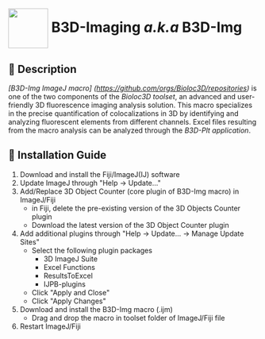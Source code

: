 <h1><img align="center" height="80" src="/B3D-Img/ressource/logo.ico">   B3D-Imaging <em>a.k.a</em> B3D-Img</h1>

## 📝 Description  
<em>[B3D-Img ImageJ macro] (https://github.com/orgs/Bioloc3D/repositories)</em> is one of the two components of the <em>Bioloc3D toolset</em>, an advanced and user-friendly 3D fluorescence imaging analysis solution. This macro specializes in the precise quantification of colocalizations in 3D by identifying and analyzing fluorescent elements from different channels. Excel files resulting from the macro analysis can be analyzed through the <em>B3D-Plt application</em>. 

## 📌 Installation Guide  

1. Download and install the Fiji/ImageJ(IJ) software
2. Update ImageJ through "Help -> Update..."
3. Add/Replace 3D Object Counter (core plugin of B3D-Img macro) in ImageJ/Fiji
   - in Fiji, delete the pre-existing version of the 3D Objects Counter plugin
   - Download the latest version of the 3D Object Counter plugin
4. Add additional plugins through "Help -> Update... -> Manage Update Sites"
   - Select the following plugin packages
      - 3D ImageJ Suite
      - Excel Functions
      - ResultsToExcel
      - IJPB-plugins
   - Click "Apply and Close"
   - Click "Apply Changes"
5. Download and install the B3D-Img macro (.ijm)
   - Drag and drop the macro in toolset folder of ImageJ/Fiji file
5. Restart ImageJ/Fiji

